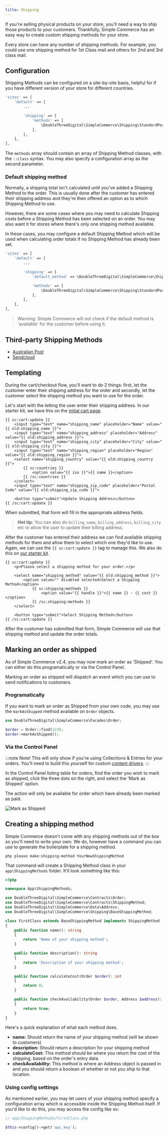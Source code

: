 ```yaml
---
title: Shipping
---
```


If you're selling physical products on your store, you'll need a way to ship those products to your customers. Thankfully, Simple Commerce has an easy way to create custom shipping methods for your store.

Every store can have any number of shipping methods. For example, you could use one shipping method for 1st Class mail and others for 2nd and 3rd class mail.

## Configuration

Shipping Methods can be configured on a site-by-site basis, helpful for if you have different version of your store for different countries.

```php
'sites' => [
    'default' => [
        ...

        'shipping' => [
            'methods' => [
                \DoubleThreeDigital\SimpleCommerce\Shipping\StandardPost::class => [],
            ],
        ],
    ],
],
```

The `methods` array should contain an array of Shipping Method classes, with the `::class` syntax. You may also specify a configuration array as the second parameter.

### Default shipping method

Normally, a shipping total isn't calculated until you've added a Shipping Method to the order. This is usually done after the customer has entered their shipping address and they're then offered an option as to which Shipping Method to use.

However, there are some cases where you may need to calculate Shipping costs before a Shipping Method has been selected on an order. You may also want it for stores where there's only one shipping method available.

In these cases, you may configure a default Shipping Method which will be used when calculating order totals if no Shipping Method has already been set.

```php
'sites' => [
    'default' => [
        ...

        'shipping' => [
            'default_method' => \DoubleThreeDigital\SimpleCommerce\Shipping\StandardPost::class,

            'methods' => [
                \DoubleThreeDigital\SimpleCommerce\Shipping\StandardPost::class => [],
            ],
        ],
    ],
],
```

> Warning: Simple Commerce will not check if the default method is 'available' for the customer before using it.

## Third-party Shipping Methods

-   [Australian Post](https://statamic.com/addons/mity-digital/australia-post-shipping-for-simple-commerce)
-   [Sendcloud](https://statamic.com/addons/ray-nl/sendcloud-for-simple-commerce)

## Templating

During the cart/checkout flow, you'll want to do 2 things: first, let the customer enter their shipping address for the order and secondly, let the customer select the shipping method you want to use for the order.

Let's start with the letting the user enter their shipping address. In our starter kit, we have this on the [initial cart page](https://github.com/duncanmcclean/sc-starter-kit/blob/main/resources/views/cart.antlers.html).

```antlers
{{ sc:cart:update }}
    <input type="text" name="shipping_name" placeholder="Name" value="{{ old:shipping_name }}">
    <input type="text" name="shipping_address" placeholder="Address" value="{{ old:shipping_address }}">
    <input type="text" name="shipping_city" placeholder="City" value="{{ old:shipping_city }}">
    <input type="text" name="shipping_region" placeholder="Region" value="{{ old:shipping_region }}">
    <select name="shipping_country" value="{{ old:shipping_country }}">
        {{ sc:countries }}
            <option value="{{ iso }}">{{ name }}</option>
        {{ /sc:countries }}
    </select>
    <input type="text" name="shipping_zip_code" placeholder="Postal Code" value="{{ old:shipping_zip_code }}">

    <button type="submit">Update Shipping Address</button>
{{ /sc:cart:update }}
```

When submitted, that form will fill in the appropriate address fields.

> **Hot tip:** You can also do `billing_name`, `billing_address`, `billing_city` etc to allow the user to update their billing address.

After the customer has entered their address we can find available shipping methods for them and allow them to select which one they'd like to use. Again, we can use the `{{ sc:cart:update }}` tag to manage this. We also do this on [our starter kit](https://github.com/duncanmcclean/sc-starter-kit/blob/main/resources/views/checkout/shipping.antlers.html).

```antlers
{{ sc:cart:update }}
    <p>Please select a shipping method for your order.</p>

    <select name="shipping_method" value="{{ old:shipping_method }}">
        <option value="" disabled selected>Select a Shipping Method</option>
            {{ sc:shipping:methods }}
                <option value="{{ handle }}">{{ name }} - {{ cost }}</option>
            {{ /sc:shipping:methods }}
    </select>

    <button type="submit">Select Shipping Method</button>
{{ /sc:cart:update }}
```

After the customer has submitted that form, Simple Commerce will use that shipping method and update the order totals.

## Marking an order as shipped

As of Simple Commerce v2.4, you may now mark an order as 'Shipped'. You can either do this programatically or via the Control Panel.

Marking an order as shipped will dispatch an event which you can use to send notifications to customers.

### Programatically

If you want to mark an order as Shipped from your own code, you may use the `markAsShipped` method available on `Order` objects.

```php
use DoubleThreeDigital\SimpleCommerce\Facades\Order;

$order = Order::find(123);
$order->markAsShipped();
```

### Via the Control Panel

:::note Note!
This will only show if you're using Collections & Entries for your orders. You'll need to build this yourself for custom [content drivers](/extending/content-drivers).
:::

In the Control Panel listing table for orders, find the order you wish to mark as shipped, click the three dots on the right, and select the 'Mark as Shipped' option.

The action will only be available for order which have already been marked as paid.

![Mark as Shipped](/img/simple-commerce/mark-as-shipped.png)

## Creating a shipping method

Simple Commerce doesn't come with any shipping methods out of the box so you'll need to write your own. We do, however have a command you can use to generate the boilerplate for a shipping method.

```
php please make:shipping-method YourNewShippingMethod
```

That command will create a Shipping Method class in your `app\ShippingMethods` folder. It'll look something like this:

```php
<?php

namespace App\ShippingMethods;

use DoubleThreeDigital\SimpleCommerce\Contracts\Order;
use DoubleThreeDigital\SimpleCommerce\Contracts\ShippingMethod;
use DoubleThreeDigital\SimpleCommerce\Data\Address;
use DoubleThreeDigital\SimpleCommerce\Shipping\BaseShippingMethod;

class FirstClass extends BaseShippingMethod implements ShippingMethod
{
    public function name(): string
    {
        return 'Name of your shipping method';
    }

    public function description(): string
    {
        return 'Description of your shipping method';
    }

    public function calculateCost(Order $order): int
    {
        return 0;
    }

    public function checkAvailability(Order $order, Address $address): bool
    {
        return true;
    }
}
```

Here's a quick explanation of what each method does.

-   **name:** Should return the name of your shipping method (will be shown to customers)
-   **description:** Should return a description for your shipping method
-   **calculateCost:** This method should be where you return the cost of the shipping, based on the order's entry data.
-   **checkAvailability:** This method is where an Address object is passed in and you should return a boolean of whether or not you ship to that location.

### Using config settings

As mentioned earlier, you may let users of your shipping method specify a configuration array which is accessible inside the Shipping Method itself. If you'd like to do this, you may access the config like so:

```php
// app/ShippingMethods/FirstClass.php

$this->config()->get('api_key');
```
